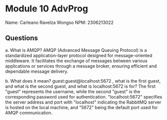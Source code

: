 # Module 10 AdvProg

Name: Carleano Ravelza Wongso
NPM: 2306213022

## Questions

a. What is AMQP?
AMQP (Advanced Message Queuing Protocol) is a standardized application-layer protocol designed for message-oriented middleware. It facilitates the exchange of messages between various applications or services through a message broker, ensuring efficient and dependable message delivery.

b. What does it mean? guest:guest@localhost:5672 , what is the first guest, and what is the second guest, and what is localhost:5672 is for?
The first "guest" represents the username, while the second "guest" is the corresponding password used for authentication. "localhost:5672" specifies the server address and port with "localhost" indicating the RabbitMQ server is hosted on the local machine, and "5672" being the default port used for AMQP communication.


